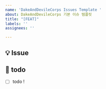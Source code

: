 ```yaml
---
name: 'DakeAndDevileCorps Issues Template '
about: DakeAndDevileCorps 기본 이슈 템플릿
title: "[FEAT]"
labels: ''
assignees: ''

---
```


## 💡 Issue
<!-- 이슈에 대한 내용을 설명해주세요. -->

## 📝  todo
- [ ] todo !
<!-- 해야 할 일들을 적어주세요. -->
